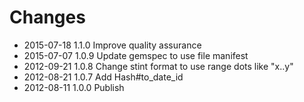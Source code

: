 # Changes

* 2015-07-18 1.1.0 Improve quality assurance
* 2015-07-07 1.0.9 Update gemspec to use file manifest
* 2012-09-21 1.0.8 Change stint format to use range dots like "x..y"
* 2012-08-21 1.0.7 Add Hash#to_date_id
* 2012-08-11 1.0.0 Publish
